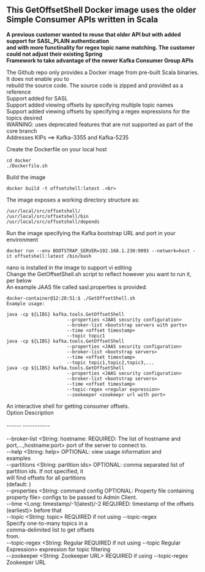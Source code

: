 ## This GetOffsetShell Docker image uses the older Simple Consumer APIs written in Scala <br>
**A previous customer wanted to reuse that older API but with added support for SASL_PLAIN authentication** <br>
**and with more functinality for regex topic name matching. The customer could not adjust their existing Spring** <br>
**Framework to take advantage of the newer Kafka Consumer Group APIs** <br>

The Github repo only provides a Docker image from pre-built Scala binaries. It does not enable you to <br>
rebuild the source code. The source code is zipped and provided as a reference <br>
Support added for SASL <br>
Support added viewing offsets by specifying multiple topic names <br>
Support added viewing offsets by specifying a regex expressions for the topics desired <br>
WARNING: uses deprecated features that are not supported as part of the core branch <br>
Addresses KIPs ==> Kafka-3355 and Kafka-5235 <br>

Create the Dockerfile on your local host <br>
```
cd docker 
./Dockerfile.sh
```

Build the image<br>
```
docker build -t offsetshell:latest .<br>
```

The image exposes a working directory structure as: <br>
```
/usr/local/src/offsetshell/ 
/usr/local/src/offsetshell/bin 
/usr/local/src/offsetshell/depends
```

Run the image specifying the Kafka bootstrap URL and port in your environment <br>
```
docker run --env BOOTSTRAP_SERVER=192.168.1.230:9093 --network=host -it offsetshell:latest /bin/bash 
```

nano is installed in the image to support vi editing <br>
Change the GetOffsetShell.sh script to reflect however you want to run it, per below <br>
An example JAAS file called sasl.properties is provided. <br>

```
docker-container@12:20:51:$ ./GetOffsetShell.sh 
Example usage: 

java -cp ${LIBS} kafka.tools.GetOffsetShell 
                      --properties <JAAS security configuration> 
                      --broker-list <bootstrap servers with ports> 
                      --time <offset timestamp> 
                      --topic topic1 
java -cp ${LIBS} kafka.tools.GetOffsetShell 
                      --properties <JAAS security configuration> 
                      --broker-list <bootstrap servers> 
                      --time <offset timestamp> 
                      --topic topic1,topic2,topic3,... 
java -cp ${LIBS} kafka.tools.GetOffsetShell 
                      --properties <JAAS security configuration> 
                      --broker-list <bootstrap servers> 
                      --time <offset timestamp> 
                      --topic-regex <regular expression> 
                      --zookeeper <zookeepr url with port> 
```

An interactive shell for getting consumer offsets. <br>
Option                                 Description  <br>                      
------                                 -----------  <br>                      
--broker-list <String: hostname:       REQUIRED: The list of hostname and     <br>
  port,...,hostname:port>                port of the server to connect to.    <br>
--help <String: help>                  OPTIONAL: view usage information and   <br>
                                         examples                             <br>
--partitions <String: partition ids>   OPTIONAL: comma separated list of      <br>
                                         partition ids. If not specified, it  <br>
                                         will find offsets for all partitions <br>
                                         (default: )                          <br>
--properties <String: command config   OPTIONAL: Property file containing     <br>
  property file>                         configs to be passed to Admin Client.<br>
--time <Long: timestamp/-1(latest)/-2  REQUIRED: timestamp of the offsets     <br>
  (earliest)>                            before that                          <br>
--topic <String: topic>                REQUIRED if not using --topic-regex    <br>
                                         Specify one-to-many topics in a      <br>
                                         comma-delimited list to get offsets  <br>
                                         from.                                <br>
--topic-regex <String: Regular         REQUIRED if not using --topic Regular  <br>
  Expression>                            expression for topic filtering       <br>
--zookeeper <String: Zookeeper URL>    REQUIRED if using --topic-regex        <br>
                                         Zookeeper URL                        <br>
